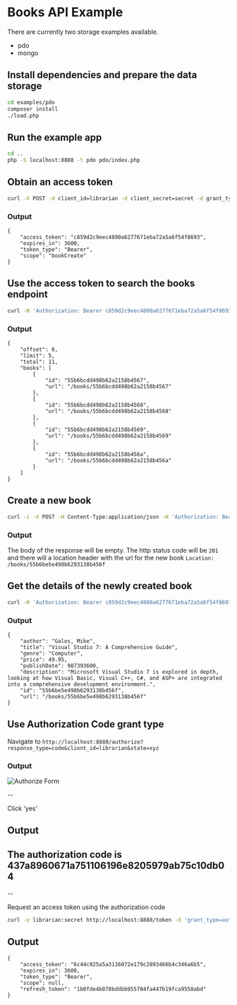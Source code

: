 # Books API Example

There are currently two storage examples available.
 * pdo
 * mongo

## Install dependencies and prepare the data storage
```sh
cd examples/pdo
composer install
./load.php
```

## Run the example app
```sh
cd ..
php -S localhost:8888 -t pdo pdo/index.php
```

## Obtain an access token
```sh
curl -X POST -d client_id=librarian -d client_secret=secret -d grant_type=client_credentials http://localhost:8888/token
```
### Output
```
{
    "access_token": "c859d2c9eec4800a6277671eba72a5a6f54f8693",
    "expires_in": 3600,
    "token_type": "Bearer",
    "scope": "bookCreate"
}
```

## Use the access token to search the books endpoint
```sh
curl -H 'Authorization: Bearer c859d2c9eec4800a6277671eba72a5a6f54f8693' http://localhost:8888/books
```

### Output
```
{
    "offset": 0,
    "limit": 5,
    "total": 11,
    "books": [
        {
            "id": "55b6bcdd498b62a2158b4567",
            "url": "/books/55b6bcdd498b62a2158b4567"
        },
        {
            "id": "55b6bcdd498b62a2158b4568",
            "url": "/books/55b6bcdd498b62a2158b4568"
        },
        {
            "id": "55b6bcdd498b62a2158b4569",
            "url": "/books/55b6bcdd498b62a2158b4569"
        },
        {
            "id": "55b6bcdd498b62a2158b456a",
            "url": "/books/55b6bcdd498b62a2158b456a"
        }
    ]
}
```

## Create a new book
```sh
curl -i -X POST -H Content-Type:application/json -H 'Authorization: Bearer c859d2c9eec4800a6277671eba72a5a6f54f8693' -d @create.json http://localhost:8888/books
```

### Output

The body of the response will be empty.  The http status code will be `201` and there will a location header with the url for the new book `Location: /books/55b6be5e498b6293138b456f`

## Get the details of the newly created book

```sh
curl -H 'Authorization: Bearer c859d2c9eec4800a6277671eba72a5a6f54f8693' http://localhost:8888/books/55b6be5e498b6293138b456f
```

### Output
```
{
    "author": "Galos, Mike",
    "title": "Visual Studio 7: A Comprehensive Guide",
    "genre": "Computer",
    "price": 49.95,
    "publishDate": 987393600,
    "description": "Microsoft Visual Studio 7 is explored in depth, looking at how Visual Basic, Visual C++, C#, and ASP+ are integrated into a comprehensive development environment.",
    "id": "55b6be5e498b6293138b456f",
    "url": "/books/55b6be5e498b6293138b456f"
}
```

## Use Authorization Code grant type

Navigate to `http://localhost:8888/authorize?response_type=code&client_id=librarian&state=xyz`

### Output

![Authorize Form](https://raw.githubusercontent.com/chadicus/slim-oauth2/master/examples/form.png)

--

Click 'yes'

## Output

<h2>The authorization code is 437a8960671a751106196e8205979ab75c10db04</h2>

--

Request an access token using the authorization code

```sh
curl -u librarian:secret http://localhost:8888/token -d 'grant_type=authorization_code&code=437a8960671a751106196e8205979ab75c10db04'
```

## Output
```
{
    "access_token": "6c44c025a5a3116072e179c2893466b4c346a6b5",
    "expires_in": 3600,
    "token_type": "Bearer",
    "scope": null,
    "refresh_token": "1b0fde4b878bddbb955784fa447b19fca9558abd"
}
```

